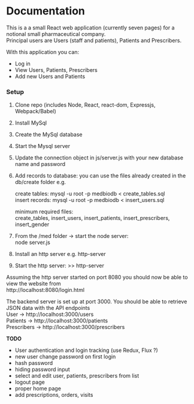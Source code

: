 # Documentation

This is a a small React web application (currently seven pages) for a notional small pharmaceutical company. \
Principal users are Users (staff and patients), Patients and Prescribers.

With this application you can:
- Log in
- View Users, Patients, Prescribers
- Add new Users and Patients

### Setup
1. Clone repo (includes Node, React, react-dom, Expressjs, Webpack/Babel)
2. Install MySql
3. Create the MySql database
4. Start the Mysql server
5. Update the connection object in js/server.js with your new database name and password
6. Add records to database: you can use the files already created in the db/create folder e.g.

   create tables: mysql -u root -p medbiodb < create_tables.sql \
   insert records: mysql -u root -p medbiodb < insert_users.sql
   
   minimum required files: \
   create_tables, insert_users, insert_patients, insert_prescribers, insert_gender  

7. From the /med folder -> start the node server: \
   node server.js
8. Install an http server e.g. http-server
9. Start the http server: >> http-server

Assuming the http server started on port 8080 you should now be able to view the website from \
http://localhost:8080/login.html

The backend server is set up at port 3000. You should be able to retrieve JSON data with the API endpoints \
User -> http://localhost:3000/users \
Patients -> http://localhost:3000/patients \
Prescribers -> http://localhost:3000/prescribers


**TODO**
- User authentication and login tracking (use Redux, Flux ?)
- new user change password on first login
- hash password
- hiding password input
- select and edit user, patients, prescribers from list
- logout page
- proper home page
- add prescriptions, orders, visits


